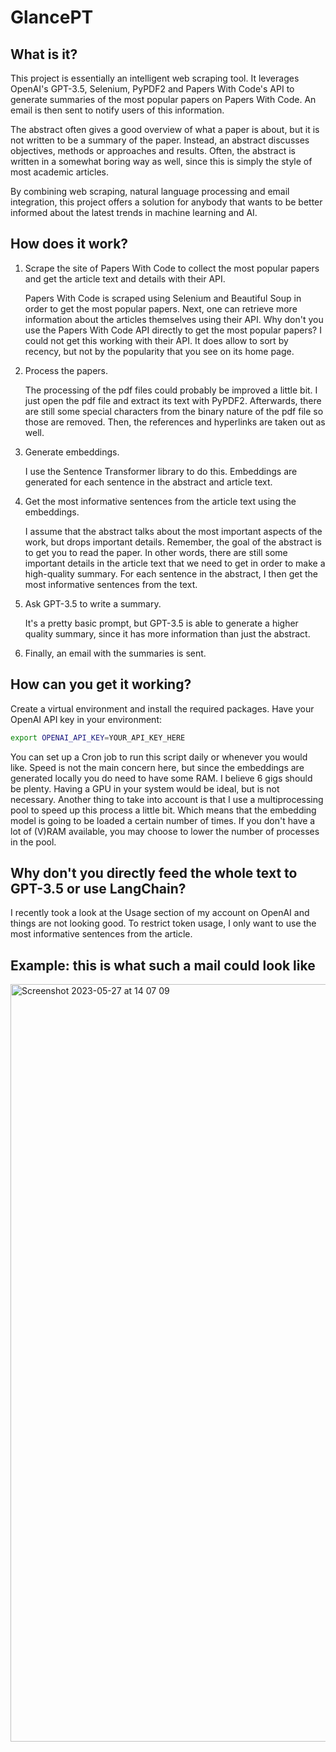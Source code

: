 # GlancePT

## What is it?

This project is essentially an intelligent web scraping tool. It leverages
OpenAI's GPT-3.5, Selenium, PyPDF2 and Papers With Code's API to generate
summaries of the most popular papers on Papers With Code. An email is then sent
to notify users of this information.

The abstract often gives a good overview of what a paper is about, but it is
not written to be a summary of the paper. Instead, an abstract discusses
objectives, methods or approaches and results. Often, the abstract is written
in a somewhat boring way as well, since this is simply the style of most
academic articles.

By combining web scraping, natural language processing and email integration,
this project offers a solution for anybody that wants to be better informed
about the latest trends in machine learning and AI. 

## How does it work?

1. Scrape the site of Papers With Code to collect the most popular papers and
get the article text and details with their API.

    Papers With Code is scraped using Selenium and Beautiful Soup in order to
    get the most popular papers. Next, one can retrieve more information about
    the articles themselves using their API.
    Why don't you use the Papers With Code API directly to get the most popular
    papers? I could not get this working with their API. It does allow to sort
    by recency, but not by the popularity that you see on its home page.
   
2. Process the papers. 

    The processing of the pdf files could probably be improved a little bit. I
    just open the pdf file and extract its text with PyPDF2. Afterwards, there
    are still some special characters from the binary nature of the pdf file so
    those are removed. Then, the references and hyperlinks are taken out as
    well.

3. Generate embeddings.

    I use the Sentence Transformer library to do this. Embeddings are generated
    for each sentence in the abstract and article text.

3. Get the most informative sentences from the article text using the embeddings.

    I assume that the abstract talks about the most important aspects of the
    work, but drops important details. Remember, the goal of the abstract is to
    get you to read the paper. In other words, there are still some important
    details in the article text that we need to get in order to make a
    high-quality summary. For each sentence in the abstract, I then get the most
    informative sentences from the text.

4. Ask GPT-3.5 to write a summary.

    It's a pretty basic prompt, but GPT-3.5 is able to generate a higher
    quality summary, since it has more information than just the abstract.

5. Finally, an email with the summaries is sent.


## How can you get it working?

Create a virtual environment and install the required packages.
Have your OpenAI API key in your environment:

```bash
export OPENAI_API_KEY=YOUR_API_KEY_HERE
```

You can set up a Cron job to run this script daily or whenever you would like.
Speed is not the main concern here, but since the embeddings are generated
locally you do need to have some RAM. I believe 6 gigs should be plenty. Having
a GPU in your system would be ideal, but is not necessary. Another thing to
take into account is that I use a multiprocessing pool to speed up this
process a little bit. Which means that the embedding model is going to be
loaded a certain number of times. If you don't have a lot of (V)RAM available,
you may choose to lower the number of processes in the pool.

## Why don't you directly feed the whole text to GPT-3.5 or use LangChain?

I recently took a look at the Usage section of my account on OpenAI and things
are not looking good. To restrict token usage, I only want to use the most
informative sentences from the article.

## Example: this is what such a mail could look like

<img width="1212" alt="Screenshot 2023-05-27 at 14 07 09" src="https://github.com/vandenbroecksebastiaan/GlancePT/assets/101555259/4c7d0f6a-1bff-44e9-9258-4d50c3000137">

